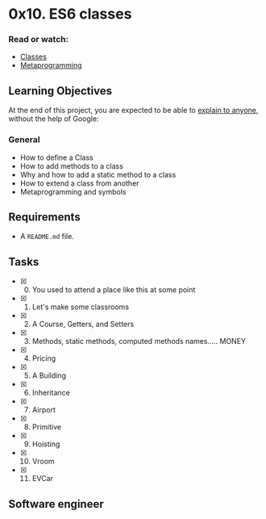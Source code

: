 # 0x10. ES6 classes


### Read or watch:
* [Classes](https://developer.mozilla.org/en-US/docs/Web/JavaScript/Reference/Classes)
* [Metaprogramming](https://www.keithcirkel.co.uk/metaprogramming-in-es6-symbols/#symbolspecies)

## Learning Objectives
At the end of this project, you are expected to be able to [explain to anyone](https://fs.blog/2012/04/feynman-technique/), without the help of Google:
### General
* How to define a Class
* How to add methods to a class
* Why and how to add a static method to a class
* How to extend a class from another
* Metaprogramming and symbols

## Requirements
* A ```README.md``` file.

## Tasks
* [x] 0. You used to attend a place like this at some point
* [x] 1. Let's make some classrooms
* [x] 2. A Course, Getters, and Setters
* [x] 3. Methods, static methods, computed methods names..... MONEY
* [x] 4. Pricing
* [x] 5. A Building
* [x] 6. Inheritance
* [x] 7. Airport
* [x] 8. Primitive
* [x] 9. Hoisting
* [x] 10. Vroom
* [x] 11. EVCar

## Software engineer
